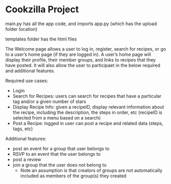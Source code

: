 # Cookzilla Project

main.py has all the app code, and imports app.py (which has the upload folder location)

templates folder has the html files


The Welcome page allows a user to log in, register, search for recipes, or go to a user’s home page (if they are logged in).  A user’s home page will display their profile, their member groups, and links to recipes that they have posted.  It will also allow the user to participaet in the below required and additional features.

Required use cases:
- Login
- Search for Recipes: users can search for recipes that have a particular tag and/or a given number of stars
- Display Recipe Info: given a recipeID, display relevant information about the recipe, including the description, the
steps in order, etc (recipeID is selected from a menu based on a search)
- Post a Recipe: logged in user can post a recipe and related data (steps, tags, etc)

Additional features:
- post an event for a group that user belongs to
- RSVP to an event that the user belongs to
- post a review
- join a group that the user does not belong to
  - Note an assumption is that creators of groups are not automatically included as members of the group(s) they created
